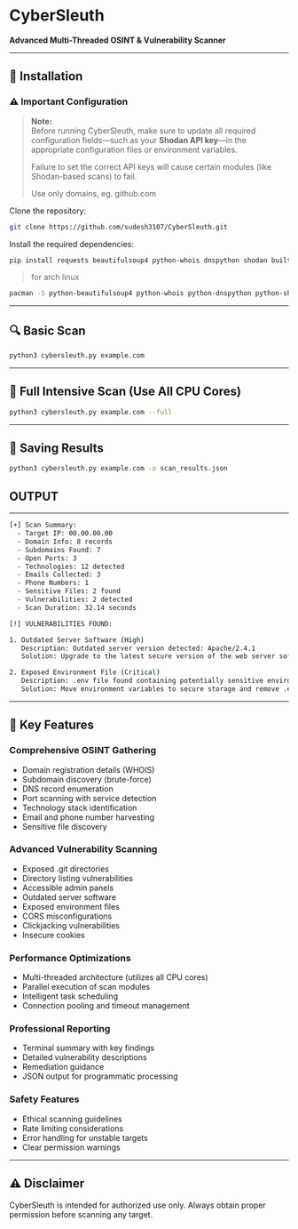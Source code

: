 # CyberSleuth
**Advanced Multi-Threaded OSINT & Vulnerability Scanner**

---

## 🚀 Installation

### ⚠️ Important Configuration

> **Note:**  
> Before running CyberSleuth, make sure to update all required configuration fields—such as your **Shodan API key**—in the appropriate configuration files or environment variables.  
>  
> Failure to set the correct API keys will cause certain modules (like Shodan-based scans) to fail.
>
> Use only domains, eg. github.com


Clone the repository:
```bash
git clone https://github.com/sudesh3107/CyberSleuth.git
```

Install the required dependencies:
```bash
pip install requests beautifulsoup4 python-whois dnspython shodan builtwith
```
> for arch linux
```bash
pacman -S python-beautifulsoup4 python-whois python-dnspython python-shodan python-builtwith
```


---

## 🔍 Basic Scan

```bash
python3 cybersleuth.py example.com
```

---

## 💪 Full Intensive Scan (Use All CPU Cores)

```bash
python3 cybersleuth.py example.com --full
```

---

## 💾 Saving Results

```bash
python3 cybersleuth.py example.com -o scan_results.json
```
## OUTPUT

---

```bash
[+] Scan Summary:
  - Target IP: 00.00.00.00
  - Domain Info: 8 records
  - Subdomains Found: 7
  - Open Ports: 3
  - Technologies: 12 detected
  - Emails Collected: 3
  - Phone Numbers: 1
  - Sensitive Files: 2 found
  - Vulnerabilities: 2 detected
  - Scan Duration: 32.14 seconds

[!] VULNERABILITIES FOUND:

1. Outdated Server Software (High)
   Description: Outdated server version detected: Apache/2.4.1
   Solution: Upgrade to the latest secure version of the web server software

2. Exposed Environment File (Critical)
   Description: .env file found containing potentially sensitive environment variables
   Solution: Move environment variables to secure storage and remove .env from web root
```

---

## 🌟 Key Features

### Comprehensive OSINT Gathering
- Domain registration details (WHOIS)
- Subdomain discovery (brute-force)
- DNS record enumeration
- Port scanning with service detection
- Technology stack identification
- Email and phone number harvesting
- Sensitive file discovery

### Advanced Vulnerability Scanning
- Exposed .git directories
- Directory listing vulnerabilities
- Accessible admin panels
- Outdated server software
- Exposed environment files
- CORS misconfigurations
- Clickjacking vulnerabilities
- Insecure cookies

### Performance Optimizations
- Multi-threaded architecture (utilizes all CPU cores)
- Parallel execution of scan modules
- Intelligent task scheduling
- Connection pooling and timeout management

### Professional Reporting
- Terminal summary with key findings
- Detailed vulnerability descriptions
- Remediation guidance
- JSON output for programmatic processing

### Safety Features
- Ethical scanning guidelines
- Rate limiting considerations
- Error handling for unstable targets
- Clear permission warnings



---

## ⚠️ Disclaimer

CyberSleuth is intended for authorized use only. Always obtain proper permission before scanning any target.

